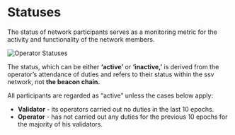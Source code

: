 # Statuses

The status of network participants serves as a monitoring metric for the activity and functionality of the network members.

![Operator Statuses](https://lh4.googleusercontent.com/fZ618LngFTb5qTwYjgM6L1Kpg-A_gKXDYcohVLarLVF_AsP5C7TKBjC3-yw1Np4hVoLSAO_QoI1L3mBR56eiHpfmA3WnVdoAmmKSbrezo_yPCtxL10T-akiJNlYzJX_FGHNqYks7mr1DiBCf1Q)

The status, which can be either **‘active’** or **‘inactive,’** is derived from the operator’s attendance of duties and refers to their status within the ssv network, not **the beacon chain.**

All participants are regarded as “active” unless the cases below apply:

* **Validator** - its operators carried out no duties in the last 10 epochs.
* **Operator** - has not carried out any duties for the previous 10 epochs for the majority of his validators.
